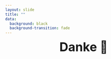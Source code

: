 ```yaml
---
layout: slide
title: ""
data:
  background: black
  background-transition: fade
--- 
```



<h1 style="margin-bottom:3cm; margin-top:0cm; text-align:center; font-size: 280%; font-weight:bold">Danke 🎉</h1>


